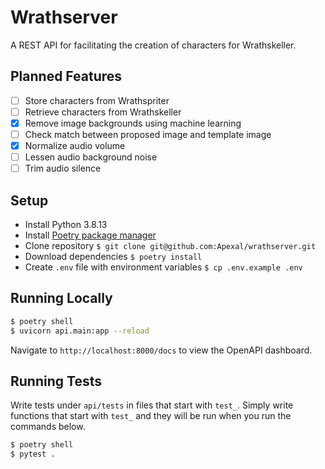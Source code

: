# Wrathserver

A REST API for facilitating the creation of characters for Wrathskeller.

## Planned Features

- [ ] Store characters from Wrathspriter
- [ ] Retrieve characters from Wrathskeller
- [x] Remove image backgrounds using machine learning
- [ ] Check match between proposed image and template image
- [x] Normalize audio volume
- [ ] Lessen audio background noise
- [ ] Trim audio silence

## Setup
- Install Python 3.8.13
- Install [Poetry package manager](https://python-poetry.org/docs/)
- Clone repository `$ git clone git@github.com:Apexal/wrathserver.git`
- Download dependencies `$ poetry install`
- Create `.env` file with environment variables `$ cp .env.example .env`

## Running Locally

```bash
$ poetry shell
$ uvicorn api.main:app --reload
```

Navigate to `http://localhost:8000/docs` to view the OpenAPI dashboard.

## Running Tests

Write tests under `api/tests` in files that start with `test_`. Simply write functions that start with `test_` and they will be run when you run the commands below.

```bash
$ poetry shell
$ pytest .
```

